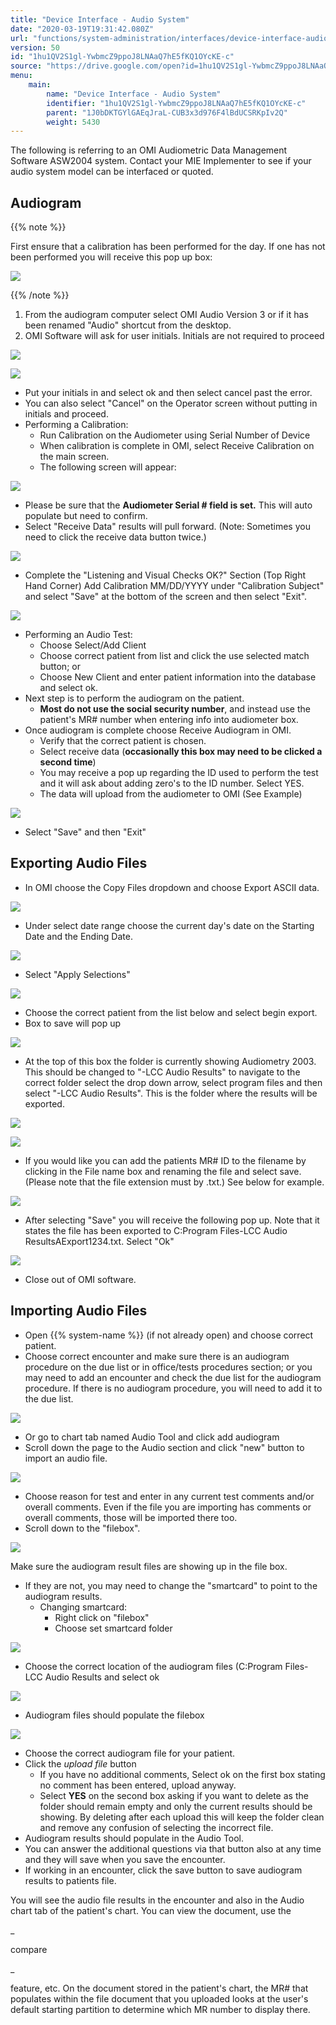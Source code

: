 ```yaml
---
title: "Device Interface - Audio System"
date: "2020-03-19T19:31:42.080Z"
url: "functions/system-administration/interfaces/device-interface-audio-system.html"
version: 50
id: "1hu1QV2S1gl-YwbmcZ9ppoJ8LNAaQ7hE5fKQ1OYcKE-c"
source: "https://drive.google.com/open?id=1hu1QV2S1gl-YwbmcZ9ppoJ8LNAaQ7hE5fKQ1OYcKE-c"
menu:
    main:
        name: "Device Interface - Audio System"
        identifier: "1hu1QV2S1gl-YwbmcZ9ppoJ8LNAaQ7hE5fKQ1OYcKE-c"
        parent: "1J0bDKTGYlGAEqJraL-CUB3x3d976F4lBdUCSRKpIv2Q"
        weight: 5430
---
```

The following is referring to an OMI Audiometric Data Management Software ASW2004 system. Contact your MIE Implementer to see if your audio system model can be interfaced or quoted.

## Audiogram

{{% note %}}

First ensure that a calibration has been performed for the day. If one has not been performed you will receive this pop up box:

![](device-interface-audio-system.images/image2.png)

{{% /note %}}


1. From the audiogram computer select OMI Audio Version 3 or if it has been renamed "Audio" shortcut from the desktop.
2. OMI Software will ask for user initials. Initials are not required to proceed

![](device-interface-audio-system.images/image4.png)

![](device-interface-audio-system.images/image3.png)

* Put your initials in and select ok and then select cancel past the error.
* You can also select "Cancel" on the Operator screen without putting in initials and proceed.
* Performing a Calibration:
    * Run Calibration on the Audiometer using Serial Number of Device
    * When calibration is complete in OMI, select Receive Calibration on the main screen.
    * The following screen will appear:

![](device-interface-audio-system.images/image6.png)

* Please be sure that the <strong>Audiometer Serial # field is set.</strong> This will auto populate but need to confirm.
* Select "Receive Data" results will pull forward. (Note: Sometimes you need to click the receive data button twice.)

![](device-interface-audio-system.images/image5.png)

* Complete the "Listening and Visual Checks OK?" Section (Top Right Hand Corner) Add Calibration MM/DD/YYYY under "Calibration Subject" and select "Save" at the bottom of the screen and then select "Exit".

![](device-interface-audio-system.images/image8.png)

* Performing an Audio Test:
    * Choose Select/Add Client
    * Choose correct patient from list and click the use selected match button; or
    * Choose New Client and enter patient information into the database and select ok.
* Next step is to perform the audiogram on the patient.
    * <strong>Most do not use the social security number</strong>, and instead use the patient's MR# number when entering info into audiometer box.
* Once audiogram is complete choose Receive Audiogram in OMI.
    * Verify that the correct patient is chosen.
    * Select receive data (<strong>occasionally this box may need to be clicked a second time</strong>)
    * You may receive a pop up regarding the ID used to perform the test and it will ask about adding zero's to the ID number. Select YES.
    * The data will upload from the audiometer to OMI (See Example)

![](device-interface-audio-system.images/image7.png)

* Select "Save" and then "Exit"

## Exporting Audio Files

* In OMI choose the Copy Files dropdown and choose Export ASCII data.

![](device-interface-audio-system.images/image10.png)

* Under select date range choose the current day's date on the Starting Date and the Ending Date.

![](device-interface-audio-system.images/image9.png)

* Select "Apply Selections"

![](device-interface-audio-system.images/image13.png)

* Choose the correct patient from the list below and select begin export.
* Box to save will pop up

![](device-interface-audio-system.images/image11.png)

* At the top of this box the folder is currently showing Audiometry 2003. This should be changed to "-LCC Audio Results" to navigate to the correct folder select the drop down arrow, select program files and then select "-LCC Audio Results". This is the folder where the results will be exported.

![](device-interface-audio-system.images/image12.png)

![](device-interface-audio-system.images/image14.png)

* If you would like you can add the patients MR# ID to the filename by clicking in the File name box and renaming the file and select save. (Please note that the file extension must by .txt.) See below for example.

![](device-interface-audio-system.images/image15.png)

* After selecting "Save" you will receive the following pop up. Note that it states the file has been exported to C:Program Files-LCC Audio ResultsAExport1234.txt. Select "Ok"

![](device-interface-audio-system.images/image16.png)

* Close out of OMI software.

## Importing Audio Files

* Open {{% system-name %}} (if not already open) and choose correct patient.
* Choose correct encounter and make sure there is an audiogram procedure on the due list or in office/tests procedures section; or you may need to add an encounter and check the due list for the audiogram procedure. If there is no audiogram procedure, you will need to add it to the due list.

![](device-interface-audio-system.images/image17.png)

* Or go to chart tab named Audio Tool and click add audiogram
* Scroll down the page to the Audio section and click "new" button to import an audio file.

![](device-interface-audio-system.images/image18.png)

* Choose reason for test and enter in any current test comments and/or overall comments. Even if the file you are importing has comments or overall comments, those will be imported there too.
* Scroll down to the "filebox".

![](device-interface-audio-system.images/image19.png)

Make sure the audiogram result files are showing up in the file box.

* If they are not, you may need to change the "smartcard" to point to the audiogram results.
    * Changing smartcard:
        * Right click on "filebox"
        * Choose set smartcard folder

![](device-interface-audio-system.images/image20.png)

* Choose the correct location of the audiogram files (C:Program Files-LCC Audio Results and select ok

![](device-interface-audio-system.images/image21.png)

* Audiogram files should populate the filebox

![](device-interface-audio-system.images/image1.png)

* Choose the correct audiogram file for your patient.
* Click the <em>upload file</em> button
    * If you have no additional comments, Select ok on the first box stating no comment has been entered, upload anyway.
    * Select <strong>YES</strong> on the second box asking if you want to delete as the folder should remain empty and only the current results should be showing. By deleting after each upload this will keep the folder clean and remove any confusion of selecting the incorrect file.
* Audiogram results should populate in the Audio Tool.
* You can answer the additional questions via that button also at any time and they will save when you save the encounter.
* If working in an encounter, click the save button to save audiogram results to patients file.



You will see the audio file results in the encounter and also in the Audio chart tab of the patient's chart. You can view the document, use the

_

compare

_

feature, etc. On the document stored in the patient's chart, the MR# that populates within the file document that you uploaded looks at the user's default starting partition to determine which MR number to display there.



